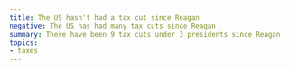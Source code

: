 ```yaml
---
title: The US hasn't had a tax cut since Reagan
negative: The US has had many tax cuts since Reagan
summary: There have been 9 tax cuts under 3 presidents since Reagan
topics:
- taxes
---
```

